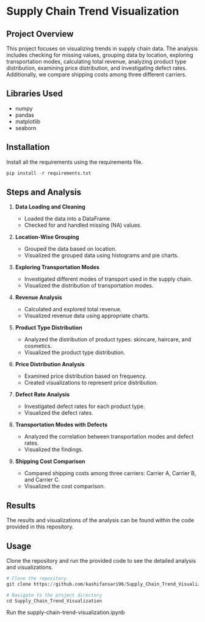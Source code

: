 # Supply Chain Trend Visualization

## Project Overview
This project focuses on visualizing trends in supply chain data. The analysis includes checking for missing values, grouping data by location, exploring transportation modes, calculating total revenue, analyzing product type distribution, examining price distribution, and investigating defect rates. Additionally, we compare shipping costs among three different carriers.

## Libraries Used
- numpy
- pandas
- matplotlib
- seaborn

## Installation
Install all the requirements using the requirements file.
```python
pip install -r requirements.txt
````

## Steps and Analysis
1. **Data Loading and Cleaning**
   - Loaded the data into a DataFrame.
   - Checked for and handled missing (NA) values.

2. **Location-Wise Grouping**
   - Grouped the data based on location.
   - Visualized the grouped data using histograms and pie charts.

3. **Exploring Transportation Modes**
   - Investigated different modes of transport used in the supply chain.
   - Visualized the distribution of transportation modes.

4. **Revenue Analysis**
   - Calculated and explored total revenue.
   - Visualized revenue data using appropriate charts.

5. **Product Type Distribution**
   - Analyzed the distribution of product types: skincare, haircare, and cosmetics.
   - Visualized the product type distribution.

6. **Price Distribution Analysis**
   - Examined price distribution based on frequency.
   - Created visualizations to represent price distribution.

7. **Defect Rate Analysis**
   - Investigated defect rates for each product type.
   - Visualized the defect rates.

8. **Transportation Modes with Defects**
   - Analyzed the correlation between transportation modes and defect rates.
   - Visualized the findings.

9. **Shipping Cost Comparison**
   - Compared shipping costs among three carriers: Carrier A, Carrier B, and Carrier C.
   - Visualized the cost comparison.

## Results
The results and visualizations of the analysis can be found within the code provided in this repository.

## Usage
Clone the repository and run the provided code to see the detailed analysis and visualizations.

```python
# Clone the repository
git clone https://github.com/kashifansari96/Supply_Chain_Trend_Visualization.git

# Navigate to the project directory
cd Supply_Chain_Trend_Visualization
````
Run the supply-chain-trend-visualization.ipynb


